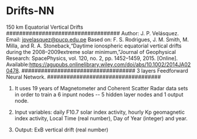 # Drifts-NN
150 km Equatorial Vertical Drifts
###################################
Author: J. P. Velásquez.
Email: jpvelasquez@pucp.edu.pe
Based on:
F.   S.   Rodrigues,   J.   M.   Smith,   M.   Milla,   and   R.   A.   Stoneback,“Daytime  ionospheric  equatorial  vertical  drifts  during  the  2008–2009extreme  solar  minimum,”Journal  of  Geophysical  Research:  SpacePhysics,  vol.  120,  no.  2,  pp.  1452–1459,  2015.  [Online]. Available:https://agupubs.onlinelibrary.wiley.com/doi/abs/10.1002/2014JA020478.
###################################
3 layers Feedforward Neural Network.
###################################

1) It uses 19 years of Magnetometer and Coherent Scatter Radar data sets in order to train a 6 inpunt nodes -- 5 hidden layer nodes and 1 output node.

2) Input variables: daily F10.7 solar index activity, hourly Kp geomagnetic index activity, Local Time (real number), Day of Year (integer) and year.

3) Output: ExB vertical drift (real number)

